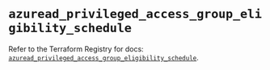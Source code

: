 # `azuread_privileged_access_group_eligibility_schedule`

Refer to the Terraform Registry for docs: [`azuread_privileged_access_group_eligibility_schedule`](https://registry.terraform.io/providers/hashicorp/azuread/3.6.0/docs/resources/privileged_access_group_eligibility_schedule).
